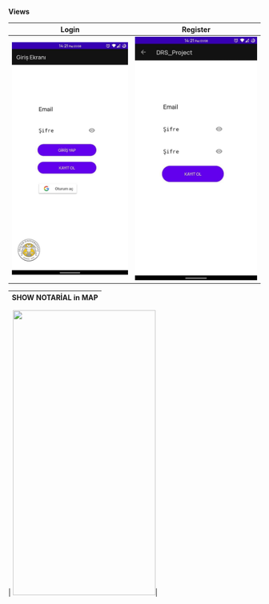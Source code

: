 **Views**


| Login                                                                                                                                                                          |                                                          Register                                                   |
| ---------------------------------------------------------------------------------------------------------------------------------------------------------------------------------- | :-------------------------------------------------------------------------------------------------------------------------: |
| ![Output sample](https://github.com/DursunYildiz/KatalogApp/blob/master/photos/photo_2021-08-01_14-24-18.jpg) | ![Output sample](https://github.com/DursunYildiz/KatalogApp/blob/master/photos/photo_2021-08-01_14-24-16.jpg) |

| SHOW NOTARİAL in MAP  
| -------------------------:|

| <img src="https://github.com/OSI-Yazilim/nobetciNoter/blob/main/assets/Screenshot_20210517-150714_Nöbetçi_Noter.png" width="285" height="570">|
